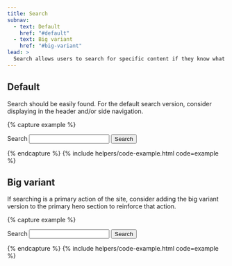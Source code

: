 ```yaml
---
title: Search
subnav:
  - text: Default
    href: "#default"
  - text: Big variant
    href: "#big-variant"
lead: >
  Search allows users to search for specific content if they know what search terms to use or can’t find desired content in the main navigation.
---
```


## Default
Search should be easily found. For the default search version, consider displaying in the header and/or side navigation. 

{% capture example %}
<form accept-charset="UTF-8" action="https://search.usa.gov/search" class="usa-search usa-search--smalldisplay-flex flex-justify-center tablet:grid-col-4" method="get" role="search">
  <input name="utf8" type="hidden" value="&#x2713;"/>
  <input name="affiliate" type="hidden" value="login.gov"/>
  <label class="usa-sr-only" for="search-field-header-nav">Search</label>
  <input class="usa-input" id="search-field-header-nav" name="query" type="search">
  <button class="usa-button" type="submit">
    <span class="usa-search__submit-text">Search</span>
  </button>
</form>
{% endcapture %}
{% include helpers/code-example.html code=example %}

## Big variant
If searching is a primary action of the site, consider adding the big variant version to the primary hero section to reinforce that action.

{% capture example %}
<form accept-charset="UTF-8" action="https://search.usa.gov/search" class="usa-search usa-search--big display-flex flex-justify-center" method="get" role="search">
  <input name="utf8" type="hidden" value="&#x2713;"/>
  <input name="affiliate" type="hidden" value="login.gov"/>
  <label class="usa-sr-only" for="search-field-{{ include.id }}">Search</label>
  <input class="usa-input" id="search-field-{{ include.id }}" name="query" type="search">
  <button class="usa-button" type="submit">
    <span class="usa-search__submit-text">Search</span>
  </button>
</form>
{% endcapture %}
{% include helpers/code-example.html code=example %}